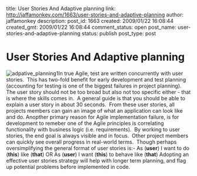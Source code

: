 title: User Stories And Adaptive planning
link: http://jaffamonkey.com/1663/user-stories-and-adaptive-planning
author: jaffamonkey
description: 
post_id: 1663
created: 2009/01/22 16:08:44
created_gmt: 2009/01/22 16:08:44
comment_status: open
post_name: user-stories-and-adaptive-planning
status: publish
post_type: post

# User Stories And Adaptive planning

![adpative_planning1](http://blog.jaffamonkey.com/files/uploads/adpative_planning1-150x150.jpg)In true Agile, test are written concurrently with user stories.  This has two-fold benefit for early development and test planning (accounting for testing is one of the biggest failures in project planning).  The user story should not be too broad but also not too specific either - that is where the skills comes in.  A general guide is that you should be able to explain a user story in about 30 seconds.  From these user stories, all projects members can gain an image of what an application can look like and do. Anopther primary reason for Agile implementation failure, is for development to remeber one of the Agile principles is correlating functionality with business logic (i.e. requirements).  By working to user stories, the end goal is always visible and in focus.  Other project members can quickly see overall progress in real-world terms.  Though perhaps oversimplifying the general format of user stories is:- As (**user**) I want to do (**this**) like (**that**) OR As (**user**) I want (**this**) to behave like (**that**) Adopting an effective user stories strategy will help with longer term planning, and flag up potential problems before implemented in code.